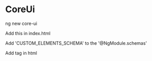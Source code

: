 # CoreUi

ng new core-ui

Add this in index.html

 <script src="http://localhost:4201/mf-angular/main.js" defer></script>

Add 'CUSTOM_ELEMENTS_SCHEMA' to the '@NgModule.schemas'

Add tag in html
